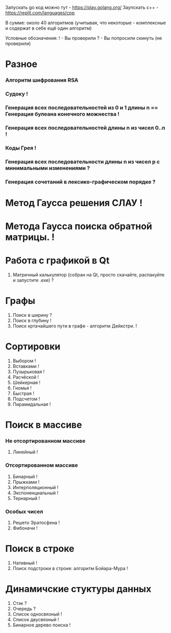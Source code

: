 Запускать go код можно тут - https://play.golang.org/
Заупскать c++ - https://replit.com/languages/cpp

В сумме: около 40 алгоритмов (учитывая, что некоторые - комплексные и содержат в себе ещё один алгоритм) 

Условные обозначения:
! - Вы проверили
? - Вы попросили скинуть (не проверили)

# Разное
### Алгоритм шифрования RSA
### Судоку !
### Генерация всех последовательностей из 0 и 1 длины n == Генерация булеана конечного можнества !
### Генерация всех последовательностей длины n из чисел 0..n !
### Коды Грея !
### Генерация всех последовательности длины n из чисел p с минимальными изменениями ?
### Генерация сочетаний в лексико-графическом порядке ?

# Метод Гаусса решения СЛАУ !
# Метода Гаусса поиска обратной матрицы. !

# Работа с графикой в Qt
1. Матричный калькулятор  (собран на Qt, просто скачайте, распакуйте и запустите .exe) ?

# Графы
1. Поиск в ширину ?
2. Поиск в глубину !
3. Поиск кртачайшего пути в графе - алгоритм Дейкстри. !

# Сортировки
1. Выбором !
2. Вставками !
3. Пузырьковая !
4. Расчёской !
5. Шейкерная !
6. Гномья !
7. Быстрая !
8. Подсчетом !
9. Пирамидальная !

# Поиск в массиве
### Не отсортированном массиве
1. Линейный !
### Отсортированном массиве
1. Бинарный !
2. Прыжками !
3. Интерполяционный !
4. Экспоненциальный !
5. Тернарный !
### Особых чисел
1. Решето Эратосфена !
2. Фибоначи !

# Поиск в строке
1. Нативный !
2. Поиск подстроки в строке: алгоритм Бойара-Мура !

# Динамичские стуктуры данных
1. Стэк ?
2. Очередь ?
3. Список односвязный !
4. Список двусвязный !
5. Бинарное дерево поиска !
